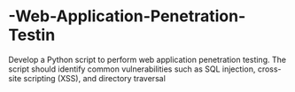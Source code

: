 # -Web-Application-Penetration-Testin
Develop a Python script to perform web application penetration testing. The  script should identify common vulnerabilities such as SQL injection, cross-site  scripting (XSS), and directory traversal
